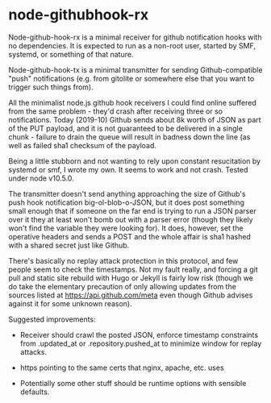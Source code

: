 # node-githubhook-rx

Node-github-hook-rx is a minimal receiver for github notification hooks with no dependencies.  It is expected to run as a non-root user, started by SMF, systemd, or something of that nature.

Node-github-hook-tx is a minimal transmitter for sending Github-compatible "push" notifications (e.g. from gitolite or somewhere else that you want to trigger such things from).

All the minimalist node.js github hook receivers I could find online
suffered from the same problem - they'd crash after receiving three or
so notifications.  Today (2019-10) Github sends about 8k worth of JSON as
part of the PUT payload, and it is not guaranteed to be delivered in a single
chunk - failure to drain the queue will result in badness down the line (as
well as failed sha1 checksum of the payload.

Being a little stubborn and not wanting to rely upon constant resucitation by systemd
or smf, I wrote my own.  It seems to work and not crash.  Tested under node v10.5.0.

The transmitter doesn't send anything approaching the size of Github's push hook notification big-ol-blob-o-JSON, but it does post something small enough that if someone on the far end is trying to run a JSON parser over it they at least won't bomb out with a parser error (though they likely won't find the variable they were looking for).  It does, however, set the operative headers and sends a POST and the whole affair is sha1 hashed with a shared secret just like Github.

There's basically no replay attack protection in this protocol, and few people seem to check the timestamps.  Not my fault really, and forcing a git pull and static site rebuild with Hugo or Jekyll is fairly low risk (though we do take the elementary precaution of only allowing updates from the sources listed at https://api.github.com/meta even though Github advises against it for some unknown reason).

Suggested improvements:

- Receiver should crawl the posted JSON, enforce timestamp constraints from .updated_at or .repository.pushed_at to minimize window for replay attacks.

- https pointing to the same certs that nginx, apache, etc. uses

- Potentially some other stuff should be runtime options with sensible defaults.

